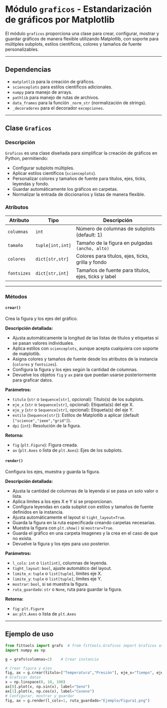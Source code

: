 # Módulo `graficos` - Estandarización de gráficos por Matplotlib

El módulo `graficos` proporciona una clase para crear, configurar, mostrar y guardar gráficos de manera flexible utilizando Matplotlib, con soporte para múltiples subplots, estilos científicos, colores y tamaños de fuente personalizables.

---

## Dependencias

- `matplotlib` para la creación de gráficos.
- `scienceplots` para estilos científicos adicionales.
- `numpy` para manejo de arrays.
- `pathlib` para manejo de rutas de archivos.
- `data_frames` para la función `_norm_str` (normalización de strings).
- `_decoradores` para el decorador `excepciones`.

---

## Clase `Graficos`

### Descripción

`Graficos` es una clase diseñada para simplificar la creación de gráficos en Python, permitiendo:

- Configurar subplots múltiples.
- Aplicar estilos científicos (`scienceplots`).
- Personalizar colores y tamaños de fuente para títulos, ejes, ticks, leyendas y fondo.
- Guardar automáticamente los gráficos en carpetas.
- Normalizar la entrada de diccionarios y listas de manera flexible.

### Atributos

| Atributo      | Tipo           | Descripción |
|---------------|----------------|-------------|
| `columnas`    | `int`          | Número de columnas de subplots (default: 1) |
| `tamaño`      | `tuple[int,int]` | Tamaño de la figura en pulgadas `(ancho, alto)` |
| `colores`     | `dict[str,str]` | Colores para títulos, ejes, ticks, grilla y fondo |
| `fontsizes`   | `dict[str,int]` | Tamaños de fuente para títulos, ejes, ticks y label |

---

### Métodos

#### `crear()`

Crea la figura y los ejes del gráfico.

**Descripción detallada:**

- Ajusta automáticamente la longitud de las listas de títulos y etiquetas si se pasan valores individuales.
- Aplica estilos con `scienceplots`, aunque acepta cualquiera con soporte de matplotlib.
- Asigna colores y tamaños de fuente desde los atributos de la instancia (`colores` y `fontsizes`).
- Configura la figura y los ejes según la cantidad de columnas.
- Devuelve los objetos `fig` y `ax` para que puedan usarse posteriormente para graficar datos.

**Parámetros:**

- `titulo` (`str` o `Sequence[str]`, opcional): Título(s) de los subplots.
- `eje_x` (`str` o `Sequence[str]`, opcional): Etiqueta(s) del eje X.
- `eje_y` (`str` o `Sequence[str]`, opcional): Etiqueta(s) del eje Y.
- `estilo` (`Sequence[str]`): Estilos de Matplotlib a aplicar (default `["science","ieee","grid"]`).
- `dpi` (`int`): Resolución de la figura.

**Retorna:**

- `fig` (`plt.Figure`): Figura creada.
- `ax` (`plt.Axes` o lista de `plt.Axes`): Ejes de los subplots.

#### `render()`

Configura los ejes, muestra y guarda la figura.

**Descripción detallada:**

- Ajusta la cantidad de columnas de la leyenda si se pasa un solo valor o lista.
- Aplica límites a los ejes X e Y si se proporcionan.
- Configura leyendas en cada subplot con estilos y tamaños de fuente definidos en la instancia.
- Ajusta automáticamente el layout si `tight_layout=True`.
- Guarda la figura en la ruta especificada creando carpetas necesarias.
- Muestra la figura con `plt.show()` si `mostrar=True`.
- Guarda el gráfico en una carpeta Imagenes y la crea en el caso de que no exista.
- Devuelve la figura y los ejes para uso posterior.

**Parámetros:**

- `l_cols`: `int` o `list[int]`, columnas de leyenda.
- `tight_layout`: `bool`, ajuste automático del layout.
- `limite_x`: `tuple` o `list[tuple]`, límites eje X.
- `limite_y`: `tuple` o `list[tuple]`, límites eje Y.
- `mostrar`: `bool`, si se muestra la figura.
- `ruta_guardado`: `str` o `None`, ruta para guardar la figura.

**Retorna:**

- `fig`: `plt.Figure`
- `ax`: `plt.Axes` o lista de `plt.Axes`

---

## Ejemplo de uso
```python
from fittools import grafs  # from fittools.Graficos import Graficos as grafs
import numpy as np

g = grafs(columnas=2)    # Crear instancia

# Crear figura y ejes
fig, ax = g.crear(titulo=["Temperatura","Presión"], eje_x="Tiempo", eje_y=["Temp (°C)","Pres (Pa)"])
# Graficar datos
x = np.linspace(0, 10, 100)
ax[0].plot(x, np.sin(x), label="Seno")
ax[1].plot(x, np.cos(x), label="Coseno")
# Configurar, mostrar y guardar
fig, ax = g.render(l_cols=1, ruta_guardado="Ejemplo/Figura1.png")
```